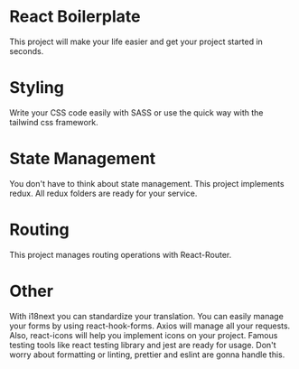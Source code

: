 # React Boilerplate

This project will make your life easier and get your project started in seconds.

# Styling

Write your CSS code easily with SASS or use the quick way with the tailwind css framework.

# State Management

You don't have to think about state management. This project implements redux. All redux folders are ready for your service.

# Routing

This project manages routing operations with React-Router.

# Other

With i18next you can standardize your translation. You can easily manage your forms by using react-hook-forms.
Axios will manage all your requests. Also, react-icons will help you implement icons on your project.
Famous testing tools like react testing library and jest are ready for usage.
Don't worry about formatting or linting, prettier and eslint are gonna handle this.
